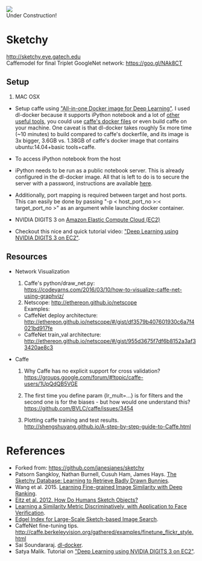 ![](http://williamorth1123.weebly.com/uploads/3/0/3/9/30394187/2553194_orig.gif)
<br>Under Construction!

# Sketchy
http://sketchy.eye.gatech.edu  
Caffemodel for final Triplet GoogleNet network: https://goo.gl/NAk8CT  

## Setup
1. MAC OSX
  - Setup caffe using ["All-in-one Docker image for Deep Learning"]. I used dl-docker because it supports iPython notebook and a lot of [other useful tools](https://github.com/saiprashanths/dl-docker/blob/master/README.md#specs), you could use [caffe's docker files](https://github.com/BVLC/caffe/tree/master/docker) or even build caffe on your machine. One caveat is that dl-docker takes roughly 5x more time (~10 minutes) to build compared to caffe's dockerfile, and its image is 3x bigger, 3.6GB vs. 1.38GB of caffe's docker image that contains ubuntu:14.04+basic tools+caffe.

 - To access iPython notebook from the host
 - iPython needs to be run as a public notebook server. This is already configured in the dl-docker image. All that is left to do is to secure the server with a password, instructions are available [here](http://jupyter-notebook.readthedocs.io/en/latest/public_server.html).
 - Additionally, port mapping is required between target and host ports. This can easily be done by passing "-p < host_port_no >:< target_port_no >" as an argument while launching docker container.

- NVIDIA DIGITS 3 on [Amazon Elastic Compute Cloud (EC2)](https://aws.amazon.com/ec2/)
 - Checkout this nice and quick tutorial video: ["Deep Learning using NVIDIA DIGITS 3 on EC2"].

## Resources

- Network Visualization  

  1. Caffe's python/draw_net.py: https://codeyarns.com/2016/03/10/how-to-visualize-caffe-net-using-graphviz/
  2. Netscope: http://ethereon.github.io/netscope  
    Examples:  
    - CaffeNet deploy architecture: http://ethereon.github.io/netscope/#/gist/df3579b407601930c6a7f4021bd917fe  
    - CaffeNet train_val architecture: http://ethereon.github.io/netscope/#/gist/955d3675f7df6b8152a3af33420ae8c3

- Caffe
	1. Why Caffe has no explicit support for cross validation? https://groups.google.com/forum/#!topic/caffe-users/1UpQdQB5VGE﻿

	2. The first time you define param {lr_mult=...} is for filters and the second one is for the biases - but how would one understand this? https://github.com/BVLC/caffe/issues/3454

	3. Plotting caffe training and test results. http://shengshuyang.github.io/A-step-by-step-guide-to-Caffe.html

# References
- Forked from: https://github.com/janesjanes/sketchy
- Patsorn Sangkloy, Nathan Burnell, Cusuh Ham, James Hays. [The Sketchy Database: Learning to Retrieve Badly Drawn Bunnies](http://www.cc.gatech.edu/~hays/tmp/sketchy-database.pdf).
- Wang et al. 2015. [Learning Fine-grained Image Similarity with Deep Ranking](http://users.eecs.northwestern.edu/~jwa368/pdfs/deep_ranking.pdf).
- [Eitz et al. 2012. How Do Humans Sketch Objects?](http://cybertron.cg.tu-berlin.de/eitz/pdf/2012_siggraph_classifysketch.pdf)
- [Learning a Similarity Metric Discriminatively, with Application to Face
Verification](http://yann.lecun.com/exdb/publis/pdf/chopra-05.pdf).
- [Edgel Index for Large-Scale Sketch-based Image Search](http://bcmi.sjtu.edu.cn/~zhangliqing/Papers/2011CVPR-ImageSearch-Cao.pdf).
- CaffeNet fine-tuning tips. http://caffe.berkeleyvision.org/gathered/examples/finetune_flickr_style.html
- Sai Soundararaj. [dl-docker]["All-in-one Docker image for Deep Learning"].
- Satya Malik. Tutorial on ["Deep Learning using NVIDIA DIGITS 3 on EC2"].

["All-in-one Docker image for Deep Learning"]:https://github.com/saiprashanths/dl-docker

["Deep Learning using NVIDIA DIGITS 3 on EC2"]:https://www.youtube.com/watch?v=QZaAcl_F9R0
